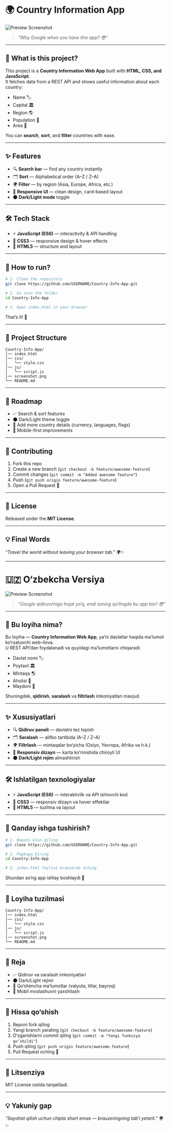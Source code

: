 # 🌍 Country Information App

![Preview Screenshot](./screenshot.png)

> *“Why Google when you have this app? 😎”*  

---

## 📖 What is this project?

This project is a **Country Information Web App** built with **HTML, CSS, and JavaScript**.  
It fetches data from a REST API and shows useful information about each country:  

- Name 🏷️  
- Capital 🏛️  
- Region 🌎  
- Population 👥  
- Area 📐  

You can **search**, **sort**, and **filter** countries with ease.

---

## ✨ Features

- 🔍 **Search bar** — find any country instantly  
- 🗂️ **Sort** — Alphabetical order (A–Z / Z–A)  
- 🌍 **Filter** — by region (Asia, Europe, Africa, etc.)  
- 🎨 **Responsive UI** — clean design, card-based layout  
- 🌑 **Dark/Light mode** toggle  

---

## 🛠️ Tech Stack

- ⚡ **JavaScript (ES6)** — interactivity & API handling  
- 🎨 **CSS3** — responsive design & hover effects  
- 🧩 **HTML5** — structure and layout  

---

## 🚀 How to run?

```bash
# 1. Clone the repository
git clone https://github.com/USERNAME/Country-Info-App.git

# 2. Go into the folder
cd Country-Info-App

# 3. Open index.html in your browser
```

That’s it! 🎉  

---

## 📂 Project Structure

```
Country-Info-App/
│── index.html
│── css/
│   └── style.css
│── js/
│   └── script.js
│── screenshot.png
└── README.md
```

---

## 🌱 Roadmap

- ✅ Search & sort features  
- 🌑 Dark/Light theme toggle  
- 📌 Add more country details (currency, languages, flags)  
- 📱 Mobile-first improvements  

---

## 🤝 Contributing

1. Fork this repo  
2. Create a new branch (`git checkout -b feature/awesome-feature`)  
3. Commit changes (`git commit -m "Added awesome feature"`)  
4. Push (`git push origin feature/awesome-feature`)  
5. Open a Pull Request 🚀  

---

## 📜 License

Released under the **MIT License**.

---

## 💡 Final Words

*“Travel the world without leaving your browser tab.”* 🌍✨  

---

# 🇺🇿 O‘zbekcha Versiya

![Preview Screenshot](./screenshot.png)

> *“Google qidiruvchiga hojat yo‘q, endi sening qo‘lingda bu app bor! 😎”*  

---

## 📖 Bu loyiha nima?

Bu loyiha — **Country Information Web App**, ya’ni davlatlar haqida ma’lumot ko‘rsatuvchi web-ilova.  
U REST API’dan foydalanadi va quyidagi ma’lumotlarni chiqaradi:  

- Davlat nomi 🏷️  
- Poytaxt 🏛️  
- Mintaqa 🌎  
- Aholisi 👥  
- Maydoni 📐  

Shuningdek, **qidirish**, **saralash** va **filtrlash** imkoniyatlari mavjud.

---

## ✨ Xususiyatlari

- 🔍 **Qidiruv paneli** — davlatni tez topish  
- 🗂️ **Saralash** — alifbo tartibida (A–Z / Z–A)  
- 🌍 **Filtrlash** — mintaqalar bo‘yicha (Osiyo, Yevropa, Afrika va h.k.)  
- 🎨 **Responsiv dizayn** — karta ko‘rinishida chiroyli UI  
- 🌑 **Dark/Light rejim** almashtirish  

---

## 🛠️ Ishlatilgan texnologiyalar

- ⚡ **JavaScript (ES6)** — interaktivlik va API ishlovchi kod  
- 🎨 **CSS3** — responsiv dizayn va hover effektlar  
- 🧩 **HTML5** — tuzilma va layout  

---

## 🚀 Qanday ishga tushirish?

```bash
# 1. Reponi klon qiling
git clone https://github.com/USERNAME/Country-Info-App.git

# 2. Papkaga kiring
cd Country-Info-App

# 3. index.html faylini brauzerda oching
```

Shundan so‘ng app ishlay boshlaydi 🎉  

---

## 📂 Loyiha tuzilmasi

```
Country-Info-App/
│── index.html
│── css/
│   └── style.css
│── js/
│   └── script.js
│── screenshot.png
└── README.md
```

---

## 🌱 Reja

- ✅ Qidiruv va saralash imkoniyatlari  
- 🌑 Dark/Light rejimi  
- 📌 Qo‘shimcha ma’lumotlar (valyuta, tillar, bayroq)  
- 📱 Mobil moslashuvni yaxshilash  

---

## 🤝 Hissa qo‘shish

1. Reponi fork qiling  
2. Yangi branch yarating (`git checkout -b feature/awesome-feature`)  
3. O‘zgarishlarni commit qiling (`git commit -m "Yangi funksiya qo‘shildi"`)  
4. Push qiling (`git push origin feature/awesome-feature`)  
5. Pull Request oching 🚀  

---

## 📜 Litsenziya

MIT License ostida tarqatiladi.

---

## 💡 Yakuniy gap

*“Sayohat qilish uchun chipta shart emas — brauzeringning tab’i yetarli.”* 🌍✨
